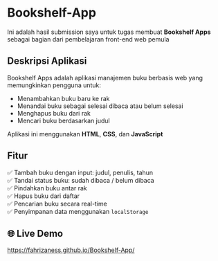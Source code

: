 # Bookshelf-App

Ini adalah hasil submission saya untuk tugas membuat **Bookshelf Apps** sebagai bagian dari pembelajaran front-end web pemula

## Deskripsi Aplikasi

Bookshelf Apps adalah aplikasi manajemen buku berbasis web yang memungkinkan pengguna untuk:

- Menambahkan buku baru ke rak
- Menandai buku sebagai selesai dibaca atau belum selesai
- Menghapus buku dari rak
- Mencari buku berdasarkan judul

Aplikasi ini menggunakan **HTML**, **CSS**, dan **JavaScript**

## Fitur

✅ Tambah buku dengan input: judul, penulis, tahun  
✅ Tandai status buku: sudah dibaca / belum dibaca  
✅ Pindahkan buku antar rak  
✅ Hapus buku dari daftar  
✅ Pencarian buku secara real-time  
✅ Penyimpanan data menggunakan `localStorage`

## 🌐 Live Demo
https://fahrizaness.github.io/Bookshelf-App/


